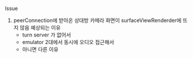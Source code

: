 Issue
1. peerConnection에 받아온 상대방 카메라 화면이 surfaceViewRenderder에 뜨지 않음
   예상되는 이유
   - turn server 가 없어서 
   - emulator 2대에서 동시에 오디오 접근해서 
   - 아니면 다른 이유
